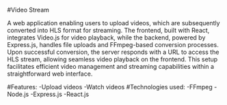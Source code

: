 #Video Stream

A web application enabling users to upload videos, which are subsequently converted into HLS format for streaming. The frontend, built with React, integrates Video.js for video playback, while the backend, powered by Express.js, handles file uploads and FFmpeg-based conversion processes. Upon successful conversion, the server responds with a URL to access the HLS stream, allowing seamless video playback on the frontend. This setup facilitates efficient video management and streaming capabilities within a straightforward web interface.

#Features:
-Upload videos
-Watch videos
#Technologies used:
-FFmpeg
-Node.js
-Express.js
-React.js


